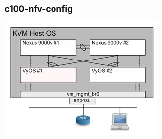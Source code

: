# c100-nfv-config

![overview](https://github.com/t-shiro/c100-nfv-config/blob/main/fig1_overview.png)